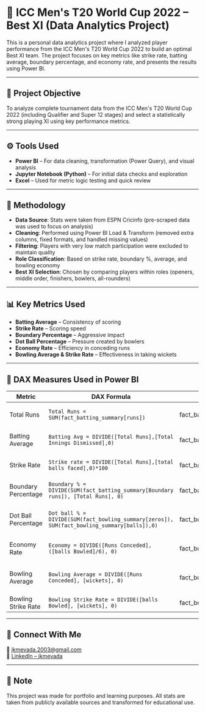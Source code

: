 # 🏏 ICC Men's T20 World Cup 2022 – Best XI (Data Analytics Project)

This is a personal data analytics project where I analyzed player performance from the ICC Men's T20 World Cup 2022 to build an optimal Best XI team. The project focuses on key metrics like strike rate, batting average, boundary percentage, and economy rate, and presents the results using Power BI.

---

## 📌 Project Objective

To analyze complete tournament data from the ICC Men's T20 World Cup 2022 (including Qualifier and Super 12 stages) and select a statistically strong playing XI using key performance metrics.

---

## ⚙️ Tools Used

- **Power BI** – For data cleaning, transformation (Power Query), and visual analysis
- **Jupyter Notebook (Python)** – For initial data checks and exploration
- **Excel** – Used for metric logic testing and quick review

---

## 🧠 Methodology

- **Data Source**: Stats were taken from ESPN Cricinfo (pre-scraped data was used to focus on analysis)
- **Cleaning**: Performed using Power BI Load & Transform (removed extra columns, fixed formats, and handled missing values)
- **Filtering**: Players with very low match participation were excluded to maintain quality
- **Role Classification**: Based on strike rate, boundary %, average, and bowling economy
- **Best XI Selection**: Chosen by comparing players within roles (openers, middle order, finishers, bowlers, all-rounders)

---

## 📊 Key Metrics Used

- **Batting Average** – Consistency of scoring
- **Strike Rate** – Scoring speed
- **Boundary Percentage** – Aggressive impact
- **Dot Ball Percentage** – Pressure created by bowlers
- **Economy Rate** – Efficiency in conceding runs
- **Bowling Average & Strike Rate** – Effectiveness in taking wickets

---

## 📐 DAX Measures Used in Power BI
| **Metric**          | **DAX Formula**                                                                             | **Table**              | **Purpose**                                    |
| ------------------- | ------------------------------------------------------------------------------------------- | ---------------------- | ---------------------------------------------- |
| Total Runs          | `Total Runs = SUM(fact_batting_summary[runs])`                                              | fact\_batting\_summary | Total runs scored by a batsman                 |
| Batting Average     | `Batting Avg = DIVIDE([Total Runs],[Total Innings Dismissed],0)`                            | fact\_batting\_summary | Measures scoring consistency                   |
| Strike Rate         | `Strike rate = DIVIDE([Total Runs],[total balls faced],0)*100`                              | fact\_batting\_summary | Indicates scoring speed                        |
| Boundary Percentage | `Boundary % = DIVIDE(SUM(fact_batting_summary[Boundary runs]), [Total Runs], 0)`            | fact\_batting\_summary | Measures aggressive impact                     |
| Dot Ball Percentage | `Dot ball % = DIVIDE(SUM(fact_bowling_summary[zeros]), SUM(fact_bowling_summary[balls]),0)` | fact\_bowling\_summary | Measures pressure created by bowlers           |
| Economy Rate        | `Economy = DIVIDE([Runs Conceded], ([balls Bowled]/6), 0)`                                  | fact\_bowling\_summary | Runs conceded per over                         |
| Bowling Average     | `Bowling Average = DIVIDE([Runs Conceded], [wickets], 0)`                                   | fact\_bowling\_summary | Runs conceded per wicket taken                 |
| Bowling Strike Rate | `Bowling Strike Rate = DIVIDE([balls Bowled], [wickets], 0)`                                | fact\_bowling\_summary | Balls per wicket                               |

---

## 🔗 Connect With Me

📧 jkmevada.2003@gmail.com  
🔗 [LinkedIn – jkmevada](https://linkedin.com/in/jkmevada)

---

## 📂 Note

This project was made for portfolio and learning purposes. All stats are taken from publicly available sources and transformed for educational use.
